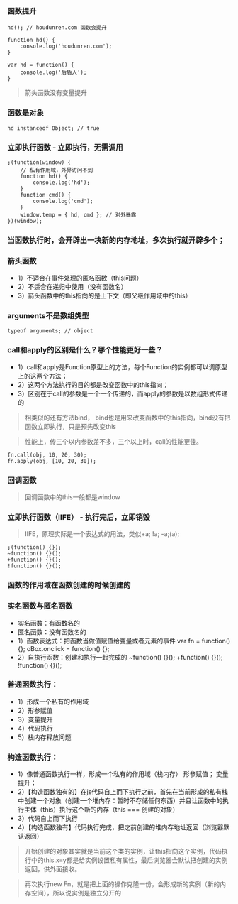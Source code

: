 ### 函数提升

```
hd(); // houdunren.com 函数会提升

function hd() {
	console.log('houdunren.com');
}

var hd = function() {
	console.log('后盾人');
}
```

> 箭头函数没有变量提升

### 函数是对象

```
hd instanceof Object; // true
```

### 立即执行函数 - 立即执行，无需调用

```
;(function(window) {
	// 私有作用域，外界访问不到
	function hd() {
		console.log('hd');
	}
	function cmd() {
		console.log('cmd');
	}
	window.temp = { hd, cmd }; // 对外暴露
})(window);
```

### 当函数执行时，会开辟出一块新的内存地址，多次执行就开辟多个；

### 箭头函数

* 1）不适合在事件处理的匿名函数（this问题）
* 2）不适合在递归中使用（没有函数名）
* 3）箭头函数中的this指向的是上下文（即父级作用域中的this）

### arguments不是数组类型 

```
typeof arguments; // object
```

### call和apply的区别是什么？哪个性能更好一些？

* 1）call和apply是Function原型上的方法，每个Function的实例都可以调原型上的这两个方法；
* 2）这两个方法执行的目的都是改变函数中的this指向；
* 3）区别在于call的参数是一个一个传递的，而apply的参数是以数组形式传递的
> 相类似的还有方法bind， bind也是用来改变函数中的this指向，bind没有把函数立即执行，只是预先改变this

> 性能上，传三个以内参数差不多，三个以上时，call的性能更佳。
```
fn.call(obj, 10, 20, 30);
fn.apply(obj, [10, 20, 30]);
```

### 回调函数
> 回调函数中的this一般都是window

### 立即执行函数（IIFE） - 执行完后，立即销毁

> IIFE，原理实际是一个表达式的用法，类似+a; !a; -a;(a);

```
;(function() {});
~function() {}();
+function() {}();
!function() {}();
```

### 函数的作用域在函数创建的时候创建的

### 实名函数与匿名函数

* 实名函数：有函数名的
* 匿名函数：没有函数名的
*	1）函数表达式：把函数当做值赋值给变量或者元素的事件
		var fn = function() {};
		oBox.onclick = function() {};
*	2）自执行函数：创建和执行一起完成的
		~function() {}();
		+function() {}();
		!function() {}();

### 普通函数执行：
* 1）形成一个私有的作用域
* 2）形参赋值
* 3）变量提升
* 4）代码执行
* 5）栈内存释放问题

### 构造函数执行：

* 1）像普通函数执行一样，形成一个私有的作用域（栈内存）
	形参赋值；
	变量提升；
* 2）【构造函数独有的】在js代码自上而下执行之前，首先在当前形成的私有栈中创建一个对象（创建一个堆内存：暂时不存储任何东西）并且让函数中的执行主体（this）执行这个新的内存（this === 创建的对象）
* 3）代码自上而下执行
* 4）【构造函数独有】代码执行完成，把之前创建的堆内存地址返回（浏览器默认返回）

> 开始创建的对象其实就是当前这个类的实例，让this指向这个实例，代码执行中的this.x=y都是给实例设置私有属性，最后浏览器会默认把创建的实例返回，供外面接收。

> 再次执行new Fn，就是把上面的操作克隆一份，会形成新的实例（新的内存空间），所以说实例是独立分开的

